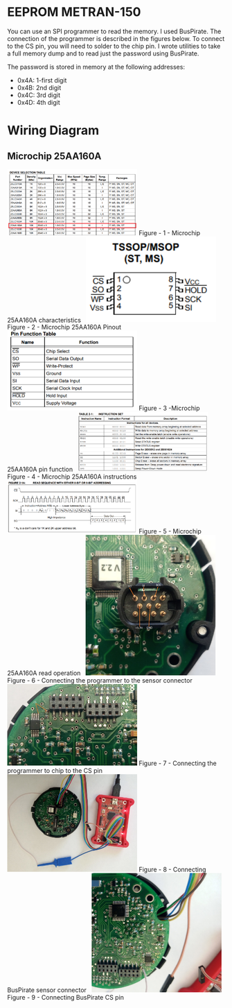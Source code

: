 # EEPROM METRAN-150

You can use an SPI programmer to read the memory. I used BusPirate. 
The connection of the programmer is described in the figures below. 
To connect to the CS pin, you will need to solder to the chip pin.
I wrote utilities to take a full memory dump and to read just the password using BusPirate.

The password is stored in memory at the following addresses:

  - 0x4A: 1-first digit
  - 0x4B: 2nd digit
  - 0x4C: 3rd digit
  - 0x4D: 4th digit

# Wiring Diagram

## Microchip 25AA160A

<img src="images/25AA160A_characteristics.png" width="300" >
Figure - 1 - Microchip 25AA160A  characteristics
&nbsp;

<img src="images/25AA160A_pin_diagr.png" width="300" >
Figure - 2 - Microchip 25AA160A Pinout
&nbsp;

<img src="images/25AA160A_pin_function.png" width="300" >
Figure - 3 -Microchip 25AA160A pin function
&nbsp;

<img src="images/25AA160A_instr_set.png" width="300" >
Figure - 4 - Microchip 25AA160A instructions
&nbsp;

<img src="images/25AA160A_read_seq.png" width="300" >
Figure - 5 - Microchip 25AA160A read operation
&nbsp;

<img src="images/metran150_SPI_1.png" width="300" >
Figure - 6 - Connecting the programmer to the sensor connector
&nbsp;

<img src="images/metran150_SPI_2.png" width="300" >
Figure - 7 - Connecting the programmer to chip to the CS pin
&nbsp;

<img src="images/metran150_buspirate_mcu.png" width="300" >
Figure - 8 - Connecting BusPirate sensor connector
&nbsp;

<img src="images/metran150_buspirate_CS.png" width="300" >
Figure - 9 - Connecting BusPirate CS pin
&nbsp;


